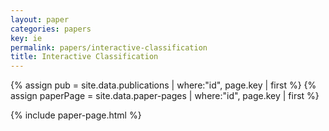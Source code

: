 ```yaml
---
layout: paper
categories: papers
key: ie
permalink: papers/interactive-classification
title: Interactive Classification
---
```


{% assign pub = site.data.publications | where:"id", page.key | first %}
{% assign paperPage = site.data.paper-pages | where:"id", page.key | first %}

{% include paper-page.html %}